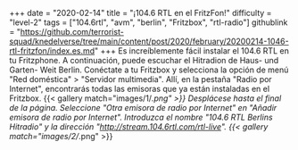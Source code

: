 +++
date = "2020-02-14"
title = "¡104.6 RTL en el FritzFon!"
difficulty = "level-2"
tags = ["104.6rtl", "avm", "berlin", "Fritzbox", "rtl-radio"]
githublink = "https://github.com/terrorist-squad/knedelverse/tree/main/content/post/2020/february/20200214-1046-rtl-fritzfon/index.es.md"
+++
Es increíblemente fácil instalar el 104.6 RTL en tu Fritzphone. A continuación, puede escuchar el Hitradion de Haus- und Garten- Weit Berlin. Conéctate a tu Fritzbox y selecciona la opción de menú "Red doméstica" > "Servidor multimedia". Allí, en la pestaña "Radio por Internet", encontrarás todas las emisoras que ya están instaladas en el Fritzbox.
{{< gallery match="images/1/*.png" >}}
Desplácese hasta el final de la página. Seleccione "Otra emisora de radio por Internet" en "Añadir emisora de radio por Internet". Introduzca el nombre "104.6 RTL Berlins Hitradio" y la dirección "http://stream.104.6rtl.com/rtl-live".
{{< gallery match="images/2/*.png" >}}
